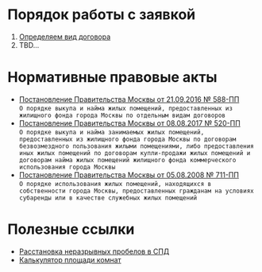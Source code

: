 
   
# Порядок работы с заявкой   
1. [Определяем вид договора](./1./%20/%D0%9E%D0%BF%D1%80%D0%B5%D0%B4%D0%B5%D0%BB%D1%8F%D0%B5%D0%BC/%20/%D0%B2%D0%B8%D0%B4/%20/%D0%B4%D0%BE%D0%B3%D0%BE%D0%B2%D0%BE%D1%80%D0%B0.md#)  
2. TBD...  
# Нормативные правовые акты  
* [Постановление Правительства Москвы от 21.09.2016 № 588-ПП](https://docs7.online-sps.ru/cgi/online.cgi?from=200078-0&req=doc&rnd=RwuV4g&base=MLAW&n=238305)  
  `О порядке выкупа и найма жилых помещений, предоставленных из жилищного фонда города Москвы по отдельным видам договоров`  
* [Постановление Правительства Москвы от 08.08.2017 № 520-ПП](https://docs7.online-sps.ru/cgi/online.cgi?from=190587-0&req=doc&rnd=RwuV4g&base=MLAW&n=230312)  
  `О порядке выкупа и найма занимаемых жилых помещений, предоставленных из жилищного фонда города Москвы по договорам безвозмездного пользования жилыми помещениями, либо предоставления иных жилых помещений по договорам купли-продажи жилых помещений и договорам найма жилых помещений жилищного фонда коммерческого использования города Москвы`  
* [Постановление Правительства Москвы от 05.08.2008 № 711-ПП](https://docs7.online-sps.ru/cgi/online.cgi?from=190586-0&req=doc&rnd=RwuV4g&base=MLAW&n=238306)  
  `О порядке использования жилых помещений, находящихся в собственности города Москвы, предоставленных гражданам на условиях субаренды или в качестве служебных жилых помещений`  
# Полезные ссылки  
* [Расстановка неразрывных пробелов в СПД](https://elornorthwind.github.io/SPD_spaces/)  
* [Калькулятор площади комнат](https://elornorthwind.github.io/room-area-calculator/)